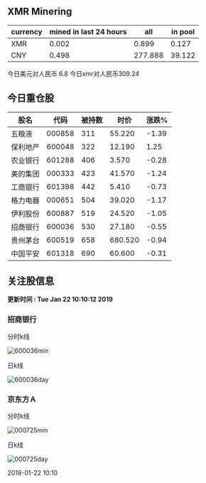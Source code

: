 ## XMR Minering

|currency|mined in last 24 hours|all|in pool|
|---|---|---|---|
|XMR|0.002|0.899|0.127|
|CNY|0.498|277.888|39.122|

今日美元对人民币 6.8	今日xmr对人民币309.24


## 今日重仓股 

|股名|代码|被持数|时价|涨跌%|
|---|---|---|---|---|
|五粮液|000858|311|55.220|-1.39|
|保利地产|600048|322|12.190|1.25|
|农业银行|601288|406|3.570|-0.28|
|美的集团|000333|423|41.570|-1.24|
|工商银行|601398|442|5.410|-0.73|
|格力电器|000651|504|39.020|-1.17|
|伊利股份|600887|519|24.520|-1.05|
|招商银行|600036|530|27.180|-0.55|
|贵州茅台|600519|658|680.520|-0.94|
|中国平安|601318|690|60.600|-0.31|

## 关注股信息
**更新时间 : Tue Jan 22 10:10:12 2019**
### 招商银行 
分时k线

![600036min](http://image.sinajs.cn/newchart/min/n/sh600036.gif)

日k线

![600036day](http://image.sinajs.cn/newchart/daily/n/sh600036.gif)

### 京东方Ａ 
分时k线

![000725min](http://image.sinajs.cn/newchart/min/n/sz000725.gif)

日k线

![000725day](http://image.sinajs.cn/newchart/daily/n/sz000725.gif)

2019-01-22 10:10